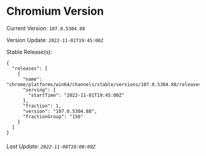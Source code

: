 # Chromium Version

Current Version: `107.0.5304.88`

Version Update: `2022-11-01T19:45:00Z`

Stable Release(s):
```
{
  "releases": [
    {
      "name": "chrome/platforms/win64/channels/stable/versions/107.0.5304.88/releases/1667331900",
      "serving": {
        "startTime": "2022-11-01T19:45:00Z"
      },
      "fraction": 1,
      "version": "107.0.5304.88",
      "fractionGroup": "156"
    }
  ]
}
```

###### Last Update: `2022-11-08T10:00:09Z`
